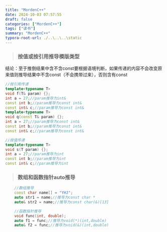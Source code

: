```yaml
---
title: "MordenC++"
date: 2024-10-03 07:57:55
draft: false
categories: ["MordenC++"]
tags: ["读书"]
summary: "MordenC++"
typora-root-url: ./..\..\..\static
---
```


> ### 按值或按引用推导模版类型

结论：至于推倒结果中含不含const要根据语境判断，如果传递的内容不会改变原来值则推导结果中不含const（不会携带过来），否则含有const

```c++
//按引用传递
template<typename T>
void f(T& param) {};
int a = 27;//param推导为int&
const int b;//param推导为const int&
const int& c;//param推导为const int&
template<typename T>
void q(const T& param) {};
int a = 27;//param推导为const int&
const int b;//param推导为const int&
const int& c;//param推导为const int&

//按值传递
template<typename T>
void s(T param) {};
int a = 27;//param推导为int
const int b;//param推导为int
const int& c;//param推导为int
```

> ### 数组和函数指针auto推导

```c++
    //数组推导
    const char name[] = "YHJ";
    auto str1 = name;//推导为const char *
    auto& str2 = name;//推导为const char(&)[13]

    //函数指针推导
    void func(int, double);
    auto f1 = func;//推导为void(*)(int,double)
    auto& f2 = func;//推导为void(&)(int,double)
```

